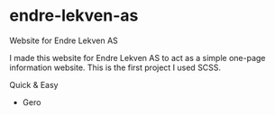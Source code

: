 # endre-lekven-as

Website for Endre Lekven AS

I made this website for Endre Lekven AS to act as a simple one-page information website. This is the first project I used SCSS.

Quick & Easy
 - Gero
